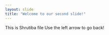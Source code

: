 ```yaml
---
layout: slide
title: "Welcome to our second slide!"
---
```

This is Shrutiba file
Use the left arrow to go back!